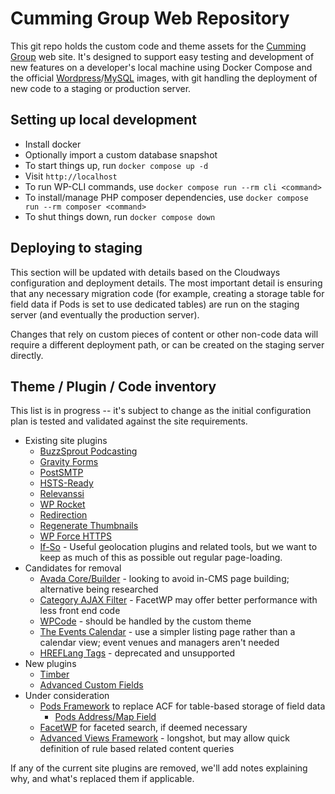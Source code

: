 # Cumming Group Web Repository

This git repo holds the custom code and theme assets for the [Cumming Group](https://cumming-group.com) web site. It's designed to support easy testing and development of new features on a developer's local machine using Docker Compose and the official [Wordpress](https://hub.docker.com/_/wordpress)/[MySQL](https://hub.docker.com/_/mysql/) images, with git handling the deployment of new code to a staging or production server.

## Setting up local development

- Install docker
- Optionally import a custom database snapshot
- To start things up, run `docker compose up -d`
- Visit `http://localhost`
- To run WP-CLI commands, use `docker compose run --rm cli <command>`
- To install/manage PHP composer dependencies, use `docker compose run --rm composer <command>`
- To shut things down, run `docker compose down`

## Deploying to staging

This section will be updated with details based on the Cloudways configuration and deployment details. The most important detail is ensuring that any necessary migration code (for example, creating a storage table for field data if Pods is set to use dedicated tables) are run on the staging server (and eventually the production server).

Changes that rely on custom pieces of content or other non-code data will require a different deployment path, or can be created on the staging server directly.

## Theme / Plugin / Code inventory

This list is in progress -- it's subject to change as the initial configuration plan is tested and validated against the site requirements.

- Existing site plugins
  - [BuzzSprout Podcasting](https://wordpress.org/plugins/buzzsprout-podcasting/)
  - [Gravity Forms](https://www.gravityforms.com)
  - [PostSMTP](https://postmansmtp.com)
  - [HSTS-Ready](https://wordpress.org/plugins/hsts-ready/)
  - [Relevanssi](https://wordpress.org/plugins/relevanssi/)
  - [WP Rocket](https://wp-rocket.me)
  - [Redirection](https://wordpress.org/plugins/redirection/)
  - [Regenerate Thumbnails](https://wordpress.org/plugins/regenerate-thumbnails/)
  - [WP Force HTTPS](https://wordpress.org/plugins/wp-force-https/)
  - [If-So](https://wordpress.org/plugins/if-so/) - Useful geolocation plugins and related tools, but we want to keep as much of this as possible out regular page-loading.
- Candidates for removal
  - [Avada Core/Builder](https://avada.com) - looking to avoid in-CMS page building; alternative being researched
  - [Category AJAX Filter](https://trustyplugins.com) - FacetWP may offer better performance with less front end code
  - [WPCode](https://wordpress.org/plugins/insert-headers-and-footers/) - should be handled by the custom theme
  - [The Events Calendar](https://theeventscalendar.com/products/wordpress-events-calendar) - use a simpler listing page rather than a calendar view; event venues and managers aren't needed
  - [HREFLang Tags](https://wordpress.org/plugins/hreflang-tags-by-dcgws/) - deprecated and unsupported
- New plugins
  - [Timber](https://upstatement.com/timber/)
  - [Advanced Custom Fields](https://www.advancedcustomfields.com/)
- Under consideration
  - [Pods Framework](https://pods.io) to replace ACF for table-based storage of field data
    - [Pods Address/Map Field](https://github.com/JoryHogeveen/pods-address-maps)
  - [FacetWP](https://facetwp.com) for faceted search, if deemed necessary
  - [Advanced Views Framework](https://wordpress.org/plugins/acf-views/) - longshot, but may allow quick definition of rule based related content queries

If any of the current site plugins are removed, we'll add notes explaining why, and what's replaced them if applicable.
